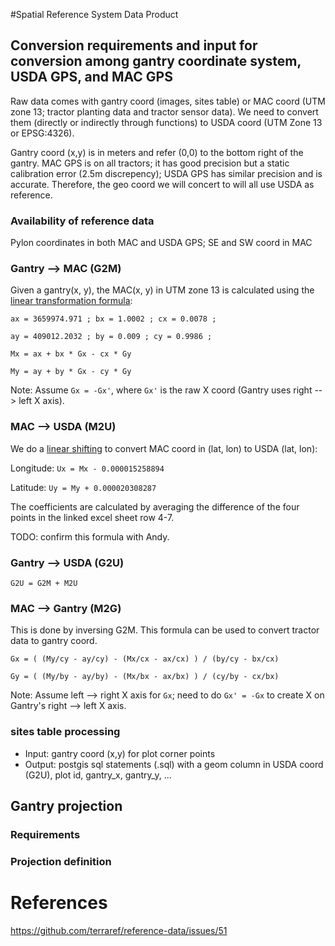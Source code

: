 #Spatial Reference System Data Product
## Conversion requirements and input for conversion among gantry coordinate system, USDA GPS, and MAC GPS
Raw data comes with gantry coord (images, sites table) or MAC coord (UTM zone 13; tractor planting data and tractor sensor data). We need to convert them (directly or indirectly through functions) to USDA coord (UTM Zone 13 or EPSG:4326).

Gantry coord (x,y) is in meters and refer (0,0) to the bottom right of the gantry. MAC GPS is on all tractors; it has good precision but a static calibration error (2.5m discrepency); USDA GPS has similar precision and is accurate. Therefore, the geo coord we will concert to will all use USDA as reference.

### Availability of reference data
Pylon coordinates in both MAC and USDA GPS; SE and SW coord in MAC

### Gantry --> MAC (G2M)
Given a gantry(x, y), the MAC(x, y) in UTM zone 13 is calculated using the [linear transformation formula](https://docs.google.com/spreadsheets/d/15OxGNJCMsQC4xUCvMiv8i-ERBx1hAKp_LiDIW31tIVA/edit?usp=sharing):

`ax = 3659974.971 ; bx = 1.0002 ; cx = 0.0078 ;`

`ay = 409012.2032 ; by = 0.009 ; cy = 0.9986 ;`

`Mx = ax + bx * Gx - cx * Gy`

`My = ay + by * Gx - cy * Gy`

Note: Assume `Gx = -Gx'`, where `Gx'` is the raw X coord (Gantry uses right --> left X axis).

### MAC --> USDA (M2U)
We do a [linear shifting](https://docs.google.com/spreadsheets/d/1pTgmpf9kltYW1SHo_K51cynVTYs6-JdS6rt4usfwV10/edit?usp=sharing) to convert MAC coord in (lat, lon) to USDA (lat, lon):

Longitude: `Ux = Mx - 0.000015258894`

Latitude: `Uy = My + 0.000020308287`

The coefficients are calculated by averaging the difference of the four points in the linked excel sheet row 4-7. 

TODO: confirm this formula with Andy.

### Gantry --> USDA (G2U)
`G2U = G2M + M2U`

### MAC --> Gantry (M2G)
This is done by inversing G2M. This formula can be used to convert tractor data to gantry coord.

`Gx = ( (My/cy - ay/cy) - (Mx/cx - ax/cx) ) / (by/cy - bx/cx)`

`Gy = ( (My/by - ay/by) - (Mx/bx - ax/bx) ) / (cy/by - cx/bx)`

Note: Assume left --> right X axis for `Gx`; need to do `Gx' = -Gx` to create X on Gantry's right --> left X axis.

### sites table processing
- Input: gantry coord (x,y) for plot corner points
- Output: postgis sql statements (.sql) with a geom column in USDA coord (G2U), plot id, gantry_x, gantry_y, ...

## Gantry projection
### Requirements
### Projection definition

# References
https://github.com/terraref/reference-data/issues/51
